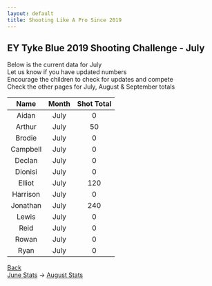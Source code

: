 ```yaml
---
layout: default
title: Shooting Like A Pro Since 2019
---
```


## EY Tyke Blue 2019 Shooting Challenge - July

Below is the current data for July  
Let us know if you have updated numbers  
Encourage the children to check for updates and compete  
Check the other pages for July, August & September totals  


| Name     | Month | Shot Total |
|:--------:|:-----:|:----------:|
| Aidan    | July  | 0        |
| Arthur   | July  | 50        |
| Brodie   | July  | 0      |
| Campbell | July  | 0       |
| Declan   | July  | 0          |
| Dionisi  | July  | 0          |
| Elliot   | July  | 120      |
| Harrison | July  | 0        |
| Jonathan | July  | 240       |
| Lewis    | July  | 0          |
| Reid     | July  | 0          |
| Rowan    | July  | 0          |
| Ryan     | July  | 0        |

[Back](./)  
[June Stats](./june.html) -> [August Stats](./aug.html)
